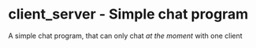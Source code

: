 client_server - Simple chat program
==================

A simple chat program, that can only chat *at the moment* with one client
